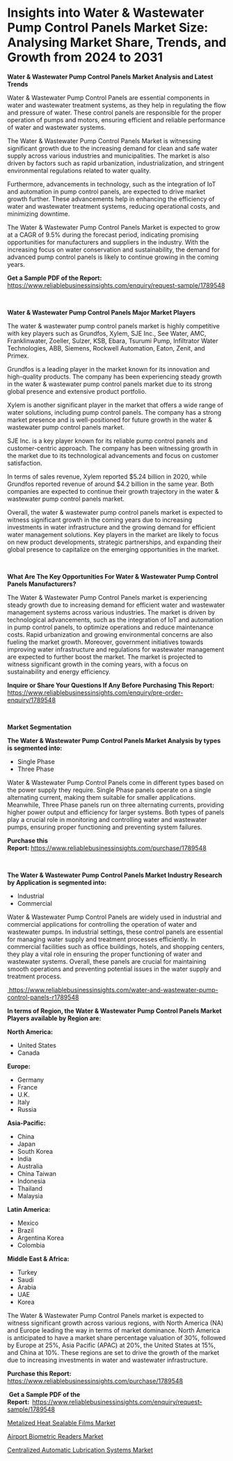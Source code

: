 <p><h1>Insights into Water & Wastewater Pump Control Panels Market Size: Analysing Market Share, Trends, and Growth from 2024 to 2031</h1></p><p><strong>Water & Wastewater Pump Control Panels Market Analysis and Latest Trends</strong></p>
<p><p>Water & Wastewater Pump Control Panels are essential components in water and wastewater treatment systems, as they help in regulating the flow and pressure of water. These control panels are responsible for the proper operation of pumps and motors, ensuring efficient and reliable performance of water and wastewater systems.</p><p>The Water & Wastewater Pump Control Panels Market is witnessing significant growth due to the increasing demand for clean and safe water supply across various industries and municipalities. The market is also driven by factors such as rapid urbanization, industrialization, and stringent environmental regulations related to water quality.</p><p>Furthermore, advancements in technology, such as the integration of IoT and automation in pump control panels, are expected to drive market growth further. These advancements help in enhancing the efficiency of water and wastewater treatment systems, reducing operational costs, and minimizing downtime.</p><p>The Water & Wastewater Pump Control Panels Market is expected to grow at a CAGR of 9.5% during the forecast period, indicating promising opportunities for manufacturers and suppliers in the industry. With the increasing focus on water conservation and sustainability, the demand for advanced pump control panels is likely to continue growing in the coming years.</p></p>
<p><strong>Get a Sample PDF of the Report:&nbsp;</strong> <a href="https://www.reliablebusinessinsights.com/enquiry/request-sample/1789548">https://www.reliablebusinessinsights.com/enquiry/request-sample/1789548</a></p>
<p>&nbsp;</p>
<p><strong>Water & Wastewater Pump Control Panels Major Market Players</strong></p>
<p><p>The water & wastewater pump control panels market is highly competitive with key players such as Grundfos, Xylem, SJE Inc., See Water, AMC, Franklinwater, Zoeller, Sulzer, KSB, Ebara, Tsurumi Pump, Infiltrator Water Technologies, ABB, Siemens, Rockwell Automation, Eaton, Zenit, and Primex. </p><p>Grundfos is a leading player in the market known for its innovation and high-quality products. The company has been experiencing steady growth in the water & wastewater pump control panels market due to its strong global presence and extensive product portfolio.</p><p>Xylem is another significant player in the market that offers a wide range of water solutions, including pump control panels. The company has a strong market presence and is well-positioned for future growth in the water & wastewater pump control panels market.</p><p>SJE Inc. is a key player known for its reliable pump control panels and customer-centric approach. The company has been witnessing growth in the market due to its technological advancements and focus on customer satisfaction.</p><p>In terms of sales revenue, Xylem reported $5.24 billion in 2020, while Grundfos reported revenue of around $4.2 billion in the same year. Both companies are expected to continue their growth trajectory in the water & wastewater pump control panels market.</p><p>Overall, the water & wastewater pump control panels market is expected to witness significant growth in the coming years due to increasing investments in water infrastructure and the growing demand for efficient water management solutions. Key players in the market are likely to focus on new product developments, strategic partnerships, and expanding their global presence to capitalize on the emerging opportunities in the market.</p></p>
<p>&nbsp;</p>
<p><strong>What Are The Key Opportunities For Water & Wastewater Pump Control Panels Manufacturers?</strong></p>
<p><p>The Water & Wastewater Pump Control Panels market is experiencing steady growth due to increasing demand for efficient water and wastewater management systems across various industries. The market is driven by technological advancements, such as the integration of IoT and automation in pump control panels, to optimize operations and reduce maintenance costs. Rapid urbanization and growing environmental concerns are also fueling the market growth. Moreover, government initiatives towards improving water infrastructure and regulations for wastewater management are expected to further boost the market. The market is projected to witness significant growth in the coming years, with a focus on sustainability and energy efficiency.</p></p>
<p><strong>Inquire or Share Your Questions If Any Before Purchasing This Report:</strong> <a href="https://www.reliablebusinessinsights.com/enquiry/pre-order-enquiry/1789548">https://www.reliablebusinessinsights.com/enquiry/pre-order-enquiry/1789548</a></p>
<p>&nbsp;</p>
<p><strong>Market Segmentation</strong></p>
<p><strong>The Water & Wastewater Pump Control Panels Market Analysis by types is segmented into:</strong></p>
<p><ul><li>Single Phase</li><li>Three Phase</li></ul></p>
<p><p>Water & Wastewater Pump Control Panels come in different types based on the power supply they require. Single Phase panels operate on a single alternating current, making them suitable for smaller applications. Meanwhile, Three Phase panels run on three alternating currents, providing higher power output and efficiency for larger systems. Both types of panels play a crucial role in monitoring and controlling water and wastewater pumps, ensuring proper functioning and preventing system failures.</p></p>
<p><strong>Purchase this Report:&nbsp;</strong><a href="https://www.reliablebusinessinsights.com/purchase/1789548">https://www.reliablebusinessinsights.com/purchase/1789548</a></p>
<p>&nbsp;</p>
<p><strong>The Water & Wastewater Pump Control Panels Market Industry Research by Application is segmented into:</strong></p>
<p><ul><li>Industrial</li><li>Commercial</li></ul></p>
<p><p>Water & Wastewater Pump Control Panels are widely used in industrial and commercial applications for controlling the operation of water and wastewater pumps. In industrial settings, these control panels are essential for managing water supply and treatment processes efficiently. In commercial facilities such as office buildings, hotels, and shopping centers, they play a vital role in ensuring the proper functioning of water and wastewater systems. Overall, these panels are crucial for maintaining smooth operations and preventing potential issues in the water supply and treatment process.</p></p>
<p><a href="https://www.reliablebusinessinsights.com/water-and-wastewater-pump-control-panels-r1789548">&nbsp;https://www.reliablebusinessinsights.com/water-and-wastewater-pump-control-panels-r1789548</a></p>
<p><strong>In terms of Region, the Water & Wastewater Pump Control Panels Market Players available by Region are:</strong></p>
<p>
    <p> <strong> North America: </strong>
        <ul>
            <li>United States</li>
            <li>Canada</li>
        </ul>
        </p> 
    <p> <strong> Europe: </strong>
        <ul>
            <li>Germany</li>
            <li>France</li>
            <li>U.K.</li>
            <li>Italy</li>
            <li>Russia</li>
        </ul>
        </p> 
    <p> <strong> Asia-Pacific: </strong>
        <ul>
            <li>China</li>
            <li>Japan</li>
            <li>South Korea</li>
            <li>India</li>
            <li>Australia</li>
            <li>China Taiwan</li>
            <li>Indonesia</li>
            <li>Thailand</li>
            <li>Malaysia</li>
        </ul>
        </p> 
    <p> <strong> Latin America: </strong>
        <ul>
            <li>Mexico</li>
            <li>Brazil</li>
            <li>Argentina Korea</li>
            <li>Colombia</li>
        </ul>
        </p> 
    <p> <strong> Middle East & Africa: </strong>
        <ul>
            <li>Turkey</li>
            <li>Saudi</li>
            <li>Arabia</li>
            <li>UAE</li>
            <li>Korea</li>
        </ul>
    </p>
    </p>
<p><p>The Water & Wastewater Pump Control Panels market is expected to witness significant growth across various regions, with North America (NA) and Europe leading the way in terms of market dominance. North America is anticipated to have a market share percentage valuation of 30%, followed by Europe at 25%, Asia Pacific (APAC) at 20%, the United States at 15%, and China at 10%. These regions are set to drive the growth of the market due to increasing investments in water and wastewater infrastructure.</p></p>
<p><strong>Purchase this Report: </strong><a href="https://www.reliablebusinessinsights.com/purchase/1789548">https://www.reliablebusinessinsights.com/purchase/1789548</a></p>
<p>&nbsp;<strong>Get a Sample PDF of the Report:&nbsp;&nbsp;</strong><a href="https://www.reliablebusinessinsights.com/enquiry/request-sample/1789548">https://www.reliablebusinessinsights.com/enquiry/request-sample/1789548</a></p>
<p><strong></strong></p>
<p><p><a href="https://medium.com/@bryaneal908/metalized-heat-sealable-films-market-a-global-and-regional-analysis-2024-2031-ba388c76fd58">Metalized Heat Sealable Films Market</a></p><p><a href="https://medium.com/@paullawrence644/airport-biometric-readers-market-a-global-and-regional-analysis-focus-on-region-country-level-4985533f6a92">Airport Biometric Readers Market</a></p><p><a href="https://medium.com/@samirmayert67/centralized-automatic-lubrication-systems-market-size-market-segmentation-market-trends-and-ee5fd7efa89c">Centralized Automatic Lubrication Systems Market</a></p></p>